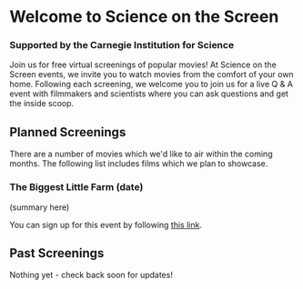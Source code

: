 # Welcome to Science on the Screen 
### Supported by the Carnegie Institution for Science

Join us for free virtual screenings of popular movies! At Science on the Screen events, we invite you to watch movies from the comfort of your own home. Following each screening, we welcome you to join us for a live Q & A event with filmmakers and scientists where you can ask questions and get the inside scoop. 

## Planned Screenings
There are a number of movies which we'd like to air within the coming months. The following list includes films which we plan to showcase.

### The Biggest Little Farm (date)
(summary here)

You can sign up for this event by following [this link](url).

## Past Screenings
Nothing yet - check back soon for updates!
